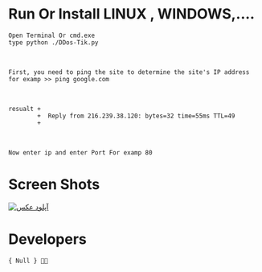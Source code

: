 # Run Or Install LINUX , WINDOWS,....

    Open Terminal Or cmd.exe
    type python ./DDos-Tik.py
   <br>
    
    First, you need to ping the site to determine the site's IP address
    for examp >> ping google.com
   <br>
    
    resualt +
            +  Reply from 216.239.38.120: bytes=32 time=55ms TTL=49
            +
   <br>
   
    Now enter ip and enter Port For examp 80

# Screen Shots

<a href="https://uupload.ir/" target="_blank"><img src="https://s8.uupload.ir/files/1_kd7o.png" border="0" alt="آپلود عکس" /></a>


# Developers

    { Null } 🎃🎈
